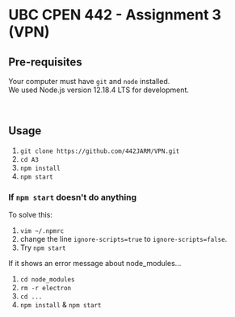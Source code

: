 # UBC CPEN 442 - Assignment 3 (VPN)

## Pre-requisites

Your computer must have `git` and `node` installed.  
We used Node.js version 12.18.4 LTS for development.

&nbsp;

## Usage

1. `git clone https://github.com/442JARM/VPN.git`
2. `cd A3`
3. `npm install`
4. `npm start`

### If `npm start` doesn't do anything

To solve this:
1. `vim ~/.npmrc`
2. change the line `ignore-scripts=true` to `ignore-scripts=false`.
3. Try `npm start`

If it shows an error message about node_modules... <br/>
1. `cd node_modules`<br/>
2. `rm -r electron`<br/>
3. `cd ...` 
4. `npm install` & `npm start`
